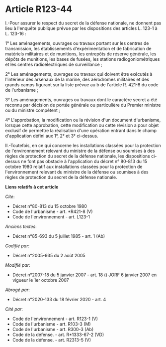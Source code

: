 # Article R123-44

I.-Pour assurer le respect du secret de la défense nationale, ne donnent pas lieu à l'enquête publique prévue par les
dispositions des articles L. 123-1 à L. 123-16 : 

1° Les aménagements, ouvrages ou travaux portant sur les centres de transmission, les établissements d'expérimentation et de
fabrication de matériels militaires et de munitions, les entrepôts de réserve générale, les dépôts de munitions, les bases de
fusées, les stations radiogoniométriques et les centres radioélectriques de surveillance ; 

2° Les aménagements, ouvrages ou travaux qui doivent être exécutés à l'intérieur des arsenaux de la marine, des aérodromes
militaires et des grands camps figurant sur la liste prévue au b de l'article R. 421-8 du code de l'urbanisme ; 

3° Les aménagements, ouvrages ou travaux dont le caractère secret a été reconnu par décision de portée générale ou
particulière du Premier ministre ou du ministre compétent ; 

4° L'approbation, la modification ou la révision d'un document d'urbanisme, lorsque cette approbation, cette modification ou
cette révision a pour objet exclusif de permettre la réalisation d'une opération entrant dans le champ d'application défini
aux 1°, 2° et 3° ci-dessus. 

II.-Toutefois, en ce qui concerne les installations classées pour la protection de l'environnement relevant du ministre de la
défense ou soumises à des règles de protection du secret de la défense nationale, les dispositions ci-dessus ne font pas
obstacle à l'application du décret n° 80-813 du 15 octobre 1980 relatif aux installations classées pour la protection de
l'environnement relevant du ministre de la défense ou soumises à des règles de protection du secret de la défense nationale.

**Liens relatifs à cet article**

_Cite_:

  - Décret n°80-813 du 15 octobre 1980
  - Code de l'urbanisme - art. *R421-8 (V)
  - Code de l'environnement - art. L123-1

_Anciens textes_:

  - Décret n°85-693 du 5 juillet 1985 - art. 1 (Ab)

_Codifié par_:

  - Décret n°2005-935 du 2 août 2005

_Modifié par_:

  - Décret n°2007-18 du 5 janvier 2007 - art. 18 () JORF 6 janvier 2007 en vigueur le 1er octobre 2007

_Abrogé par_:

  - Décret n°2020-133 du 18 février 2020 - art. 4

_Cité par_:

  - Code de l'environnement - art. R123-1 (V)
  - Code de l'urbanisme - art. R103-3 (M)
  - Code de l'urbanisme - art. R300-3 (Ab)
  - Code de la défense. - art. R*1333-67-2 (VD)
  - Code de la défense. - art. R2313-5 (V)
